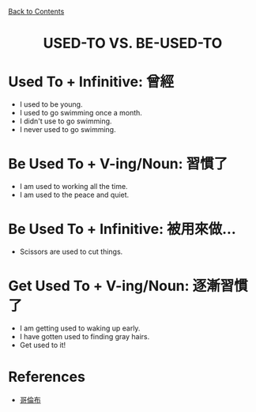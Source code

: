 ﻿[Back to Contents](../README.md)

# <p style="text-align: center;">USED-TO VS. BE-USED-TO</p>

# Used To + Infinitive: 曾經
- I used to be young.
- I used to go swimming once a month.
- I didn't use to go swimming.
- I never used to go swimming.

# Be Used To + V-ing/Noun: 習慣了
- I am used to working all the time.
- I am used to the peace and quiet.

# Be Used To + Infinitive: 被用來做…
- Scissors are used to cut things.

# Get Used To + V-ing/Noun: 逐漸習慣了
- I am getting used to waking up early.
- I have gotten used to finding gray hairs.
- Get used to it!

# References
- [哥倫布](https://www.youtube.com/watch?v=eU5V7jEYyrs)
